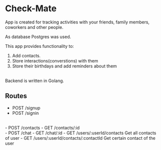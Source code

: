# Check-Mate

App is created for tracking activities with your friends, family members, coworkers and other people.

As database Postgres was used.

This app provides functionality to: <br>
1. Add contacts.
1. Store interactions(converstions) with them
1. Store their birthdays and add reminders about them

<br>
Backend is written in Golang. <br>

## Routes

- POST /signup 
- POST /signin
<br>
- POST /contacts 
- GET /contacts/:id
<br>
- POST /chat
- GET /chat/:id
- GET /users/:userId/contacts Get all contacts of user
- GET /users/:userId/contacts/:contactId Get certain contact of the user